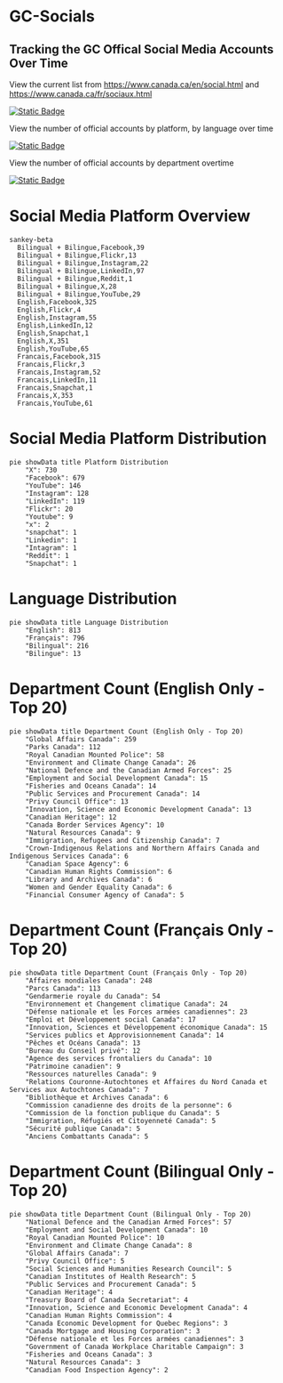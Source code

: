 # GC-Socials
## Tracking the GC Offical Social Media Accounts Over Time

View the current list from https://www.canada.ca/en/social.html and https://www.canada.ca/fr/sociaux.html

[![Static Badge](https://img.shields.io/badge/Open%20in%20Flatdata%20Viewer-FF00E8?style=for-the-badge&logo=github&logoColor=black)](https://flatgithub.com/PatLittle/GC-Socials?filename=sm.csv)

View the number of official accounts by platform, by language over time

[![Static Badge](https://img.shields.io/badge/Open%20in%20Flatdata%20Viewer-FF00E8?style=for-the-badge&logo=github&logoColor=black)](https://flatgithub.com/PatLittle/GC-Socials?filename=platform_counts.csv)

View the number of official accounts by department overtime

[![Static Badge](https://img.shields.io/badge/Open%20in%20Flatdata%20Viewer-FF00E8?style=for-the-badge&logo=github&logoColor=black)](https://flatgithub.com/PatLittle/GC-Socials?filename=department_counts.csv&sort=Count%2Cdesc&stickyColumnName=Date)


# Social Media Platform Overview

```mermaid
sankey-beta
  Bilingual + Bilingue,Facebook,39
  Bilingual + Bilingue,Flickr,13
  Bilingual + Bilingue,Instagram,22
  Bilingual + Bilingue,LinkedIn,97
  Bilingual + Bilingue,Reddit,1
  Bilingual + Bilingue,X,28
  Bilingual + Bilingue,YouTube,29
  English,Facebook,325
  English,Flickr,4
  English,Instagram,55
  English,LinkedIn,12
  English,Snapchat,1
  English,X,351
  English,YouTube,65
  Francais,Facebook,315
  Francais,Flickr,3
  Francais,Instagram,52
  Francais,LinkedIn,11
  Francais,Snapchat,1
  Francais,X,353
  Francais,YouTube,61
```

# Social Media Platform Distribution

```mermaid
pie showData title Platform Distribution
    "X": 730
    "Facebook": 679
    "YouTube": 146
    "Instagram": 128
    "LinkedIn": 119
    "Flickr": 20
    "Youtube": 9
    "x": 2
    "snapchat": 1
    "Linkedin": 1
    "Intagram": 1
    "Reddit": 1
    "Snapchat": 1
```

# Language Distribution

```mermaid
pie showData title Language Distribution
    "English": 813
    "Français": 796
    "Bilingual": 216
    "Bilingue": 13
```

# Department Count (English Only - Top 20)

```mermaid
pie showData title Department Count (English Only - Top 20)
    "Global Affairs Canada": 259
    "Parks Canada": 112
    "Royal Canadian Mounted Police": 58
    "Environment and Climate Change Canada": 26
    "National Defence and the Canadian Armed Forces": 25
    "Employment and Social Development Canada": 15
    "Fisheries and Oceans Canada": 14
    "Public Services and Procurement Canada": 14
    "Privy Council Office": 13
    "Innovation, Science and Economic Development Canada": 13
    "Canadian Heritage": 12
    "Canada Border Services Agency": 10
    "Natural Resources Canada": 9
    "Immigration, Refugees and Citizenship Canada": 7
    "Crown-Indigenous Relations and Northern Affairs Canada and Indigenous Services Canada": 6
    "Canadian Space Agency": 6
    "Canadian Human Rights Commission": 6
    "Library and Archives Canada": 6
    "Women and Gender Equality Canada": 6
    "Financial Consumer Agency of Canada": 5
```

# Department Count (Français Only - Top 20)

```mermaid
pie showData title Department Count (Français Only - Top 20)
    "Affaires mondiales Canada": 248
    "Parcs Canada": 113
    "Gendarmerie royale du Canada": 54
    "Environnement et Changement climatique Canada": 24
    "Défense nationale et les Forces armées canadiennes": 23
    "Emploi et Développement social Canada": 17
    "Innovation, Sciences et Développement économique Canada": 15
    "Services publics et Approvisionnement Canada": 14
    "Pêches et Océans Canada": 13
    "Bureau du Conseil privé": 12
    "Agence des services frontaliers du Canada": 10
    "Patrimoine canadien": 9
    "Ressources naturelles Canada": 9
    "Relations Couronne-Autochtones et Affaires du Nord Canada et Services aux Autochtones Canada": 7
    "Bibliothèque et Archives Canada": 6
    "Commission canadienne des droits de la personne": 6
    "Commission de la fonction publique du Canada": 5
    "Immigration, Réfugiés et Citoyenneté Canada": 5
    "Sécurité publique Canada": 5
    "Anciens Combattants Canada": 5
```

# Department Count (Bilingual Only - Top 20)

```mermaid
pie showData title Department Count (Bilingual Only - Top 20)
    "National Defence and the Canadian Armed Forces": 57
    "Employment and Social Development Canada": 10
    "Royal Canadian Mounted Police": 10
    "Environment and Climate Change Canada": 8
    "Global Affairs Canada": 7
    "Privy Council Office": 5
    "Social Sciences and Humanities Research Council": 5
    "Canadian Institutes of Health Research": 5
    "Public Services and Procurement Canada": 5
    "Canadian Heritage": 4
    "Treasury Board of Canada Secretariat": 4
    "Innovation, Science and Economic Development Canada": 4
    "Canadian Human Rights Commission": 4
    "Canada Economic Development for Quebec Regions": 3
    "Canada Mortgage and Housing Corporation": 3
    "Défense nationale et les Forces armées canadiennes": 3
    "Government of Canada Workplace Charitable Campaign": 3
    "Fisheries and Oceans Canada": 3
    "Natural Resources Canada": 3
    "Canadian Food Inspection Agency": 2
```